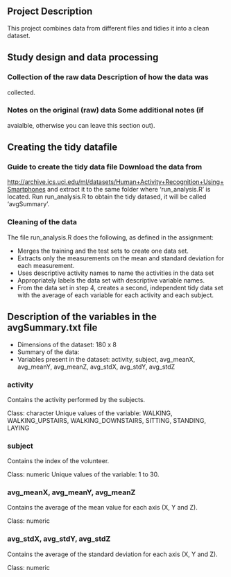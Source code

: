 ## Project Description
This project combines data from different files and tidies it into a clean dataset.

## Study design and data processing

### Collection of the raw data Description of how the data was
collected.

### Notes on the original (raw) data Some additional notes (if
avaialble, otherwise you can leave this section out).

## Creating the tidy datafile

### Guide to create the tidy data file Download the data from
<a href="http://archive.ics.uci.edu/ml/datasets/Human+Activity+Recognition+Using+Smartphones" class="uri">http://archive.ics.uci.edu/ml/datasets/Human+Activity+Recognition+Using+Smartphones</a>
and extract it to the same folder where ‘run_analysis.R’ is located.
Run run_analysis.R to obtain the tidy datased, it will be called
‘avgSummary’.

### Cleaning of the data

The file run_analysis.R does the following, as defined in the
assignment: 
* Merges the training and the test sets to create one data
set. 
* Extracts only the measurements on the mean and standard
deviation for each measurement. 
* Uses descriptive activity names to name the activities in the data set 
* Appropriately labels the data set with descriptive variable names. 
* From the data set in step 4, creates a second, independent tidy data set with the average of each variable
for each activity and each subject.

## Description of the variables in the avgSummary.txt file 
- Dimensions
of the dataset: 180 x 8 
- Summary of the data: 
- Variables present in
the dataset: activity, subject, avg_meanX, avg_meanY, avg_meanZ,
avg_stdX, avg_stdY, avg_stdZ

### activity 

Contains the activity performed by the subjects.

Class: character 
Unique values of the variable: WALKING, WALKING_UPSTAIRS, WALKING_DOWNSTAIRS, SITTING, STANDING, LAYING

### subject 

Contains the index of the volunteer.

Class: numeric Unique values of the variable: 1 to 30.

### avg_meanX, avg_meanY, avg_meanZ 

Contains the average of the mean value for each axis (X, Y and Z).

Class: numeric

### avg_stdX, avg_stdY, avg_stdZ 

Contains the average of the standard deviation for each axis (X, Y and Z).

Class: numeric
